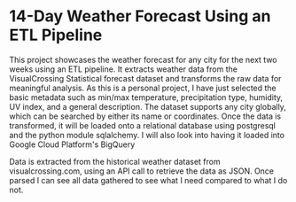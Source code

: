 # 14-Day Weather Forecast Using an ETL Pipeline

This project showcases the weather forecast for any city for the next two weeks using an ETL pipeline. It extracts weather data from the VisualCrossing Statistical forecast dataset and transforms the raw data for meaningful analysis. As this is a personal project, I have just selected the basic metadata such as min/max temperature, precipitation type, humidity, UV index, and a general description. The dataset supports any city globally, which can be searched by either its name or coordinates. Once the data is transformed, it will be loaded onto a relational database using postgresql and the python module sqlalchemy. I will also look into having it loaded into Google Cloud Platform's BigQuery

Data is extracted from the historical weather dataset from visualcrossing.com, using an API call to retrieve the data as JSON. Once parsed I can see all data gathered to see what I need compared to what I do not.
